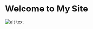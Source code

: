 # Welcome to My Site

![alt text](https://raw.githubusercontent.com/bilalmajeed/bilalmajeed.github.io/master/resources/home.png "Home Page")
